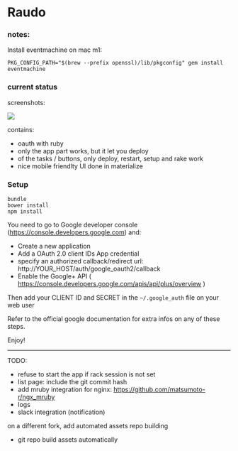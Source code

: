 # Raudo

### notes:

Install eventmachine on mac m1:

```
PKG_CONFIG_PATH="$(brew --prefix openssl)/lib/pkgconfig" gem install eventmachine
```

### current status

screenshots:

![](https://raw.githubusercontent.com/makevoid/raudo/master/screenshots/raudo_ui.png)

contains:

- oauth with ruby
- only the app part works, but it let you deploy
- of the tasks / buttons, only deploy, restart, setup and rake work
- nice mobile friendlty UI done in materialize

### Setup

```
bundle
bower install
npm install
```

You need to go to Google developer console (https://console.developers.google.com) and:

- Create a new application
- Add a OAuth 2.0 client IDs App credential
- specify an authorized callback/redirect url: http://YOUR_HOST/auth/google_oauth2/callback
- Enable the Google+ API ( https://console.developers.google.com/apis/api/plus/overview )

Then add your CLIENT ID and SECRET in the `~/.google_auth` file on your web user

Refer to the official google documentation for extra infos on any of these steps.

Enjoy!



---

TODO:

- refuse to start the app if rack session is not set
- list page: include the git commit hash
- add mruby integration for nginx: https://github.com/matsumoto-r/ngx_mruby
- logs
- slack integration (notification)


on a different fork, add automated assets repo building

- git repo build assets automatically
